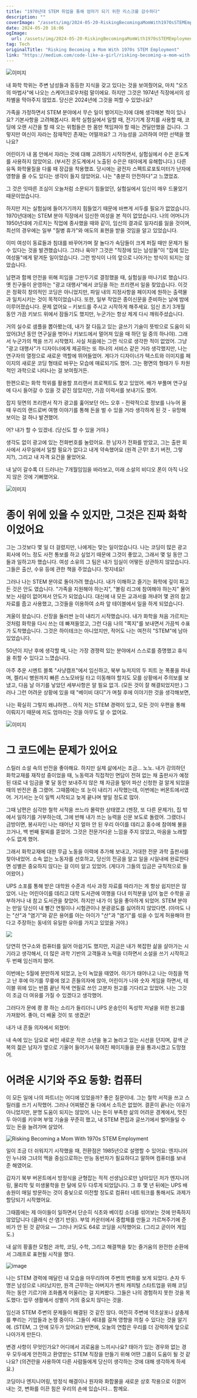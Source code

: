 ```yaml
---
title: "1970년대 STEM 취업을 통해 엄마가 되기 위한 리스크를 감수하다"
description: ""
coverImage: "/assets/img/2024-05-20-RiskingBecomingaMomWith1970sSTEMEmployment_0.png"
date: 2024-05-20 16:06
ogImage:
  url: /assets/img/2024-05-20-RiskingBecomingaMomWith1970sSTEMEmployment_0.png
tag: Tech
originalTitle: "Risking Becoming a Mom With 1970s STEM Employment"
link: "https://medium.com/code-like-a-girl/risking-becoming-a-mom-with-1970s-stem-employment-09e327802451"
---
```


![이미지](/assets/img/2024-05-20-RiskingBecomingaMomWith1970sSTEMEmployment_0.png)

내 화학 학위는 주변 남성들과 동등한 지식을 갖고 있다는 것을 보여줬어요, 마치 "오즈의 마법사"에 나오는 스케어크로우처럼 말이에요. 하지만 그것은 1974년 직장에서의 성차별을 막아주지 않았죠. 당신은 2024년에 그것을 피할 수 있었나요?

가족을 가정하면서 STEM 분야에서 무슨 일이 벌어지는지에 대해 생각해본 적이 있나요? 기본사항을 고려해봅시다. 화학 실험실에서 일할 때, 전기기계 장치를 사용할 때, 코딩에 오랜 시간을 할 때 오는 위험들은 한 몸만 책임져야 할 때는 견딜만했을 겁니다. 그렇지만 여신이 자라는 잠재적인 존재는 어떨까요? 그 가능성을 고려하여 어떤 선택을 했나요?

어린이가 내 몸 안에서 자라는 것에 대해 고려하기 시작하면서, 실험실에서 수은 온도계를 사용하지 않았어요. (부서진 온도계에서 노출된 수은은 태아에게 유해합니다.) 다른 유독 화학물질을 다룰 때 장갑을 착용했죠. 당시에는 광전자 스펙트로포토미터가 난자에 영향을 줄 수도 있다는 생각이 들지 않았어요. 나는 "충분히 안전하다"고 느꼈었죠.

<div class="content-ad"></div>

그 것은 잇따른 조심이 오늘처럼 소문되기 힘들었던, 실험실에서 임신이 매우 드물었기 때문이었습니다.

하지만 저는 실험실에 들어가기까지 힘들었기 때문에 바쁘게 서두를 필요가 없었습니다. 1970년대에는 STEM 분야 직장에서 임신한 여성을 본 적이 없었습니다. 나의 어머니가 1950년대에 가르치는 직업에 종사했을 때와 같이, 임신의 결과로 일자리를 잃을 것이며, 최선의 경우에는 일부 "질병 휴가"와 애도의 표현을 받을 것임을 알고 있었습니다.

이미 여성이 동료들과 침대를 바꾸어가며 잘 놀다가 속담들이 크게 퍼질 때만 문제가 될 수 있다는 것을 발견했습니다. 그러나 육아? 그것은 "직장에 있는 남성들"이 "집에 있는 여성들"에게 맡겨둔 일이었습니다. 그런 방식이 나의 앞으로 나아가는 방식이 되지는 않았습니다.

남편과 함께 안전을 위해 피임을 그만두기로 결정했을 때, 실험실을 떠나기로 했습니다. 옛 친구들이 운영하는 "광고 대행사"에서 코딩을 하는 프리랜서 일을 찾았습니다. 이것은 정확히 창의적인 코딩은 아니었지만, 파일 내의 지정사항을 페이지에 원하는 출력물과 일치시키는 것이 목적이었습니다. 또한, 일부 작업은 종이신문을 준비하는 날에 밤에 이루어졌습니다. 문제 없어요 – 키보드를 주시고 시작하게 해주세요. 임신 초기 3개월 동안 가끔 키보드 위에서 잠들기도 했지만, 누군가는 항상 제게 다시 깨워주셨습니다.

<div class="content-ad"></div>

거의 실수로 샘플을 뽑아봤는데, 내가 잘 다듬고 있는 글쓰기 기술이 뜻밖으로 도움이 되었어(3년 동안 연구실을 벗어나 키보드에서 멀어져 있을 때 하던 일 중의 하나야). 그래서 누군가의 책을 쓰기 시작했지. 사실 처음에는 그런 식으로 생각한 적이 없었어. 그냥 "광고 대행사"가 디자이너에게 제공하는 또 하나의 서비스 같은 거라 생각했지만, 나는 연구자의 열정으로 새로운 역할에 뛰어들었어. 게다가 디자이너가 텍스트와 이미지를 페이지의 새로운 코딩 형태로 바꾸는 모습에 매료되기도 했어. 그는 평면의 형태가 두 차원적인 과학으로 나타나는 걸 보여줬거든.

한편으로는 화학 학위를 활용할 프리랜서 프로젝트도 찾고 있었어. 배가 부풀며 연구실에 다시 들어갈 수 있을 것 같진 않았지만, 가끔 이력서를 보내기도 했어.

잡지 뒷면의 프리랜서 작가 광고를 훑어보던 어느 오후 - 전략적으로 정보를 나누어 올 때 우리의 랜드로버 여행 이야기를 통해 돈을 벌 수 있을 거라 생각하게 된 것 - 유망해 보이는 걸 하나 발견했어.

어? 내가 할 수 있겠네. (당신도 할 수 있을 거야.)

<div class="content-ad"></div>

생각도 없이 광고에 있는 전화번호를 눌렀어요. 한 남자가 전화를 받았고, 그는 출판 회사에서 사무실에서 일할 필요가 없다고 내게 약속했어요 (원격 근무! 초기 버전, 그렇지?), 그리고 내 자격 요건을 물었어요.

내 날이 갈수록 더 드러나는 7개월임임을 바라보고, 미래 소설의 비디오 폰이 아직 나오지 않은 것에 기뻐했어요.

![이미지](/assets/img/2024-05-20-RiskingBecomingaMomWith1970sSTEMEmployment_1.png)

# 종이 위에 있을 수 있지만, 그것은 진짜 화학이었어요

<div class="content-ad"></div>

그는 그것보다 몇 일 더 걸렸지만, 나에게는 맞는 일이었습니다. 나는 코딩이 많은 광고 회사에 어느 정도 사전 통보를 하고 싶었기 때문에 그것이 좋았고, 그래서 몇 일 동안 그들과 일하고자 했습니다. 여성 소유의 그 팀은 내가 임실이 어떻든 상관하지 않았습니다. 그들은 출산, 수유 등에 관한 책을 주었습니다. 멋지네요!

그러나 나는 STEM 분야로 돌아가려 했습니다. 내가 이해하고 즐기는 화학에 깊이 파고든 것은 안도 였습니다. "가족을 지원해야 하는지", "볼링 리그에 참여해야 하는지" 물어보는 사람이 없어져서 안도가 되었습니다. 대신에 내 모든 교과서를 꺼내어 몇 권의 참고 자료를 줍고 사용했고, 그것들을 이용하여 소파 앞 테이블에서 일을 하게 되었습니다.

겨울이 왔습니다. 산장을 둘러싼 눈이 내리기 시작했습니다. 내가 화학을 처음 가르치는 것처럼 화학을 다시 쓰는 데 빠져들었고, 그런 다음 나의 "쪽지"를 보내면서 가끔씩 수표가 도착했습니다. 그것은 하이테크는 아니었지만, 적어도 나는 여전히 "STEM"에 남아 있었습니다.

50년이 지난 후에 생각할 때, 나는 가장 경쟁력 있는 분야에서 스스로를 증명했고 휴식을 취할 수 있다고 느꼈습니다.

<div class="content-ad"></div>

아주 추운 시멘트 블록 "사냥캠프"에서 임신하고, 북부 뉴저지의 두 피트 눈 폭풍을 파내며, 켈리시 병원까지 빠른 스노모바일 타고 이동해야 할지도 모를 상황에서 주의보를 보냈고, 다음 날 아기를 낳았던 세부사항은 알 필요 없긔. (모든 것이 잘 해결되었지만.) 그러나 그런 어려운 상황에 있을 때 "베이비 대디"가 며칠 후에 이야기한 것을 생각해보면,

나는 확실히 그렇지 왜냐하면... 아직 저는 STEM 경력이 있고, 모든 것이 우편을 통해 이뤄지기 때문에 저도 엄마라는 것을 아무도 알 수 없어요.

![이미지](/assets/img/2024-05-20-RiskingBecomingaMomWith1970sSTEMEmployment_2.png)

# 그 코드에는 문제가 있어요

<div class="content-ad"></div>

스릴러 소설 속의 반전을 좋아해요. 하지만 실제 삶에서는 조금... 노노. 내가 강의하던 화학교재를 재작성 중이었을 때, 노동력과 직접적인 면담이 전혀 없는 채 출판사가 예정된 대로 내 임금을 몇 달 동안 보내주지 않은 채 자금을 털어 파산 신청한 걸 알게 되었을 때의 반전은 좀 그랬어. 그때쯤에는 또 눈이 내리기 시작했는데, 이번에는 버몬트에서였어. 거기서는 눈이 일찍 시작되고 늦게 끝나며 쌓일 정도로 많아.

그때 남편은 심각한 철학 서적을 쓰느라 몰락한 상태였고 (젠장, 또 다른 문제가), 집 밖에서 일하기를 거부하는데, 그에 반해 내가 쓰는 능력을 신문 보도로 돌렸어. 그랬더니 금방이면, 봉사자인 나는 태어난 지 얼마 안 된 우리 아이를 데리고 홍수에 참여해 불을 끄거나, 백 번째 팔찌를 뜯었어. 그것은 전문가다운 느낌을 주지 않았고, 마음을 노래할 수도 없게 했어.

그래서 화학교재에 대한 무급 노동을 이력에 추가해 보내고, 거대한 전문 과학 출판사를 찾아내었어. 소속 없는 노동자를 선호하고, 당신의 전공을 알고 일을 시일내에 완료한다면 성별은 중요하지 않다는 걸 이미 알고 있었어. (게다가 그들의 임금은 규칙적으로 들어왔어.)

UPS 소포를 통해 받은 대학원 수준과 석사 과정 자료를 따라가는 게 항상 쉽지만은 않았어. 나는 어린아이를 데리고 대학 도서관에 여행을 다녀 미적분을 넘어 높은 수학을 공부하거나 내 참고 도서관을 찾았어. 하지만 내가 이 일을 좋아하게 되었어. STEM 분야는 만일 당신이 내 빨간 연필이나 시험관이나 분광광도를 싫어하지 않았다면. (아마도 나는 "산"과 "염기"와 같은 용어를 아는 아이가 "산"과 "염기"를 섞을 수 있게 허용해야 한다고 주장하는 동네의 유일한 유아를 가지고 있었을 거야.)

<div class="content-ad"></div>

<img src="/assets/img/2024-05-20-RiskingBecomingaMomWith1970sSTEMEmployment_3.png" />

당연히 연구소와 컴퓨터를 잃어 아쉽기도 했지만, 지금은 내가 복잡한 삶을 살아가는 시기라고 생각해서, 더 많은 과학 기반의 고객들과 노력을 더하면서 소설을 쓰기 시작하고 두 번째 임신까지 했어.

이번에는 5월에 분만하게 되었고, 눈이 녹았을 때였어. 아기가 태어나고 나는 아침을 먹고 난 후에 아기를 무릎에 얹고 흔들의자에 앉아, 어린이가 나와 숫자 게임을 하면서, 테이블 위에 있는 반쯤 끝난 적색 연필로 쓰인 고분자 원고를 기다리고 있었어. 나는 그것이 조금 더 여유를 가질 수 있겠다고 생각했어.

그러다가 문에 쾅 쾅 하는 소리가 들리더니 UPS 운송인이 독성학 저널을 위한 원고를 가져왔어. 좋아, 더 배울 것이 또 생겼군!

<div class="content-ad"></div>

내가 내 흔들 의자에서 외쳤어:

내 속에 있는 담요로 싸인 새로운 작은 소년을 놓고 놀라고 있는 시선을 던지며, 갈색 군복의 젊은 남자가 옆으로 기울어 들어가서 묶여진 페이지들을 문을 통과시켰고 도망쳤어.

# 어려운 시기와 주요 동향: 컴퓨터

이 모든 일에 나의 파트너는 어디에 있었을까? 좋은 질문이네. 그는 철학 서적을 쓰고 스릴러를 쓰기 시작했어. 그러나 어찌됐건 둘 다에서 소득은 없었어. 결혼이 끝나는 이유가 아니었지만, 분명 도움이 되지는 않았어. 나는 돈이 부족한 삶의 어려운 경계에서, 멋진 두 아이를 키우며 부엌 기술을 꾸준히 했고, 내 STEM 편집과 글쓰기에서 벌어들일 수 있는 돈을 늘려가며 살았어.

<div class="content-ad"></div>

![Risking Becoming a Mom With 1970s STEM Employment](/assets/img/2024-05-20-RiskingBecomingaMomWith1970sSTEMEmployment_4.png)

일이 조금 더 쉬워지기 시작했을 때, 전환점은 1985년으로 설명할 수 있어요: 엔지니어인 누나와 그녀의 맥을 중심으로하는 만능 동반자가 필요하다고 말하며 컴퓨터를 보내 준 해였어요.

갑자기 북부 버몬트에서 방정식을 균형잡는 적적 선생님으로만 남아있던 저가 엔지니어링, 물리학 및 미생물학을 한 달에 모두 다루게 되었답니다. 그 후 몇 년 뒤에는 UPS 배송원이 매일 방문하는 것이 중닃으로 이전할 정도로 컴퓨터 네트워크를 통해서도 과제가 할당되기 시작했어요.

그때쯤에는 제 아이들이 일하면서 단순히 식초와 베이킹 소다를 섞어보는 것에 만족하지 않았답니다 (클래식 산·염기 반응). 부엌 카운터에서 중합체를 만들고 가르쳐주기에 준비가 안 된 것 같아요 — 그러나 커모도 64로 코딩을 시작했어요. (그리고 곧이어 게임도.)

<div class="content-ad"></div>

내 삶의 황홀한 모험은 과학, 코딩, 수학, 그리고 해결책을 찾는 즐거움의 완전한 순환에서 그래프로 표현될 시작을 했다.

![image](/assets/img/2024-05-20-RiskingBecomingaMomWith1970sSTEMEmployment_5.png)

나는 STEM 경력에 매달린 내 모습을 마무리하며 주변의 변화를 보게 되었다. 손자 두 명은 남성으로 나타났지만, 원격 근무하는 아버지가 벤처 캐피털 스타트업을 위해 코딩하는 동안 기르기와 조화롭게 어울리는 걸 지켜봤다. 그들은 나의 경험하지 못한 것을 목도했다: 업무 생활에서 성별이 거의 중요치 않다는 것을.

임신과 STEM 주변의 문제들이 해결된 것 같진 않다. 여전히 주변에 약초살포나 살충제를 뿌리는 기업들과 논쟁 중이다. 그들이 세대를 걸쳐 영향을 끼칠 수 있다는 것을 알기에. (STEM, 그 안에 모두가 있어요!) 반면에, 오늘의 연합은 우리를 더 강력하게 앞으로 나아가게 만든다.

<div class="content-ad"></div>

변경 사항이 무엇인가요? 어디에서 괴로움을 느끼시나요? 태아가 있는 경우와 없는 경우 모두에게 안전하고 환영받는 STEM 직장을 만들기 위해 어떤 그룹이 도움이 될 것 같나요? (의견란을 사용하여 다른 사람들에게 당신이 생각하는 것에 대해 생각하게 하세요.)

코딩이나 엔지니어링, 방정식 해결이나 원자와 화합물을 새로운 상호 작용으로 이끌어 내는 것, 변화를 이끈 힘은 우리의 손에 있습니다... 함께요.
